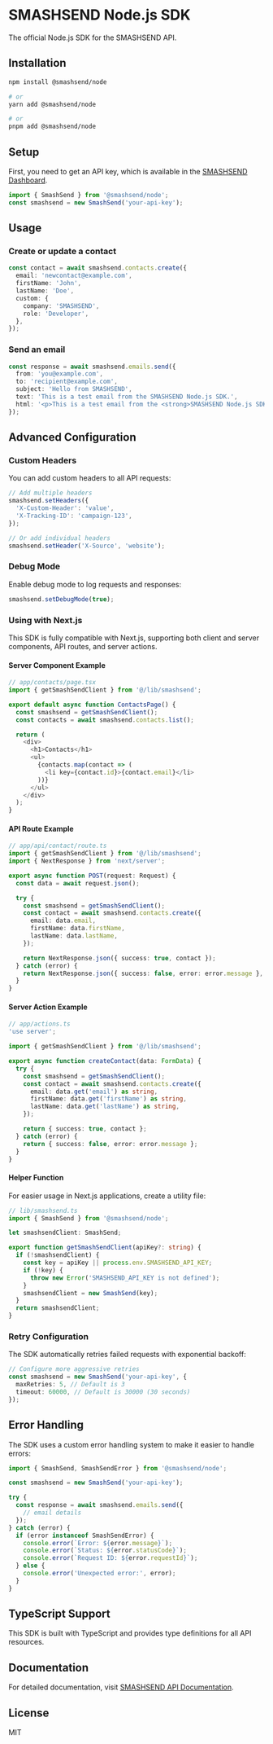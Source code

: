 # SMASHSEND Node.js SDK

The official Node.js SDK for the SMASHSEND API.

## Installation

```bash
npm install @smashsend/node

# or
yarn add @smashsend/node

# or
pnpm add @smashsend/node
```

## Setup

First, you need to get an API key, which is available in the [SMASHSEND Dashboard](https://smashsend.com/).

```typescript
import { SmashSend } from '@smashsend/node';
const smashsend = new SmashSend('your-api-key');
```

## Usage

### Create or update a contact

```typescript
const contact = await smashsend.contacts.create({
  email: 'newcontact@example.com',
  firstName: 'John',
  lastName: 'Doe',
  custom: {
    company: 'SMASHSEND',
    role: 'Developer',
  },
});
```

### Send an email

```typescript
const response = await smashsend.emails.send({
  from: 'you@example.com',
  to: 'recipient@example.com',
  subject: 'Hello from SMASHSEND',
  text: 'This is a test email from the SMASHSEND Node.js SDK.',
  html: '<p>This is a test email from the <strong>SMASHSEND Node.js SDK</strong>...</p>',
});
```

## Advanced Configuration

### Custom Headers

You can add custom headers to all API requests:

```typescript
// Add multiple headers
smashsend.setHeaders({
  'X-Custom-Header': 'value',
  'X-Tracking-ID': 'campaign-123',
});

// Or add individual headers
smashsend.setHeader('X-Source', 'website');
```

### Debug Mode

Enable debug mode to log requests and responses:

```typescript
smashsend.setDebugMode(true);
```

### Using with Next.js

This SDK is fully compatible with Next.js, supporting both client and server components, API routes, and server actions.

#### Server Component Example

```typescript
// app/contacts/page.tsx
import { getSmashSendClient } from '@/lib/smashsend';

export default async function ContactsPage() {
  const smashsend = getSmashSendClient();
  const contacts = await smashsend.contacts.list();

  return (
    <div>
      <h1>Contacts</h1>
      <ul>
        {contacts.map(contact => (
          <li key={contact.id}>{contact.email}</li>
        ))}
      </ul>
    </div>
  );
}
```

#### API Route Example

```typescript
// app/api/contact/route.ts
import { getSmashSendClient } from '@/lib/smashsend';
import { NextResponse } from 'next/server';

export async function POST(request: Request) {
  const data = await request.json();

  try {
    const smashsend = getSmashSendClient();
    const contact = await smashsend.contacts.create({
      email: data.email,
      firstName: data.firstName,
      lastName: data.lastName,
    });

    return NextResponse.json({ success: true, contact });
  } catch (error) {
    return NextResponse.json({ success: false, error: error.message }, { status: 400 });
  }
}
```

#### Server Action Example

```typescript
// app/actions.ts
'use server';

import { getSmashSendClient } from '@/lib/smashsend';

export async function createContact(data: FormData) {
  try {
    const smashsend = getSmashSendClient();
    const contact = await smashsend.contacts.create({
      email: data.get('email') as string,
      firstName: data.get('firstName') as string,
      lastName: data.get('lastName') as string,
    });

    return { success: true, contact };
  } catch (error) {
    return { success: false, error: error.message };
  }
}
```

#### Helper Function

For easier usage in Next.js applications, create a utility file:

```typescript
// lib/smashsend.ts
import { SmashSend } from '@smashsend/node';

let smashsendClient: SmashSend;

export function getSmashSendClient(apiKey?: string) {
  if (!smashsendClient) {
    const key = apiKey || process.env.SMASHSEND_API_KEY;
    if (!key) {
      throw new Error('SMASHSEND_API_KEY is not defined');
    }
    smashsendClient = new SmashSend(key);
  }
  return smashsendClient;
}
```

### Retry Configuration

The SDK automatically retries failed requests with exponential backoff:

```typescript
// Configure more aggressive retries
const smashsend = new SmashSend('your-api-key', {
  maxRetries: 5, // Default is 3
  timeout: 60000, // Default is 30000 (30 seconds)
});
```

## Error Handling

The SDK uses a custom error handling system to make it easier to handle errors:

```typescript
import { SmashSend, SmashSendError } from '@smashsend/node';

const smashsend = new SmashSend('your-api-key');

try {
  const response = await smashsend.emails.send({
    // email details
  });
} catch (error) {
  if (error instanceof SmashSendError) {
    console.error(`Error: ${error.message}`);
    console.error(`Status: ${error.statusCode}`);
    console.error(`Request ID: ${error.requestId}`);
  } else {
    console.error('Unexpected error:', error);
  }
}
```

## TypeScript Support

This SDK is built with TypeScript and provides type definitions for all API resources.

## Documentation

For detailed documentation, visit [SMASHSEND API Documentation](https://smashsend.com/docs/api).

## License

MIT

